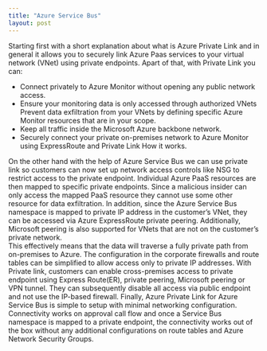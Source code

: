 ```yaml
---
title: "Azure Service Bus"
layout: post
---
```

Starting first with a short explanation about what is Azure Private Link and in general it allows you to securely link Azure Paas services to your virtual network (VNet) using private endpoints. Apart of that, with Private Link you can:

* Connect privately to Azure Monitor without opening any public network access.
* Ensure your monitoring data is only accessed through authorized VNets Prevent data exfiltration from your VNets by defining specific Azure Monitor resources that are in your scope.
* Keep all traffic inside the Microsoft Azure backbone network.
* Securely connect your private on-premises network to Azure Monitor using ExpressRoute and Private Link How it works.

On the other hand with the help of Azure Service Bus we can use private link so customers can now set up network access controls like NSG to restrict access to the private endpoint. Individual Azure PaaS resources are then mapped to specific private endpoints. Since a malicious insider can only access the mapped PaaS resource they cannot use some other resource for data exfiltration. In addition, since the Azure Service Bus namespace is mapped to private IP address in the customer’s VNet, they can be accessed via Azure ExpressRoute private peering. Additionally, Microsoft peering is also supported for VNets that are not on the customer’s private network.  
This effectively means that the data will traverse a fully private path from on-premises to Azure. The configuration in the corporate firewalls and route tables can be simplified to allow access only to private IP addresses. With Private link, customers can enable cross-premises access to private endpoint using Express Route(ER), private peering, Microsoft peering or VPN tunnel. They can subsequently disable all access via public endpoint and not use the IP-based firewall. Finally, Azure Private Link for Azure Service Bus is simple to setup with minimal networking configuration. Connectivity works on approval call flow and once a Service Bus namespace is mapped to a private endpoint, the connectivity works out of the box without any additional configurations on route tables and Azure Network Security Groups.   
